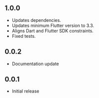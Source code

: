 ## 1.0.0

- Updates dependencies.
- Updates minimum Flutter version to 3.3.
- Aligns Dart and Flutter SDK constraints.
- Fixed tests.

## 0.0.2

- Documentation update

## 0.0.1

- Initial release
